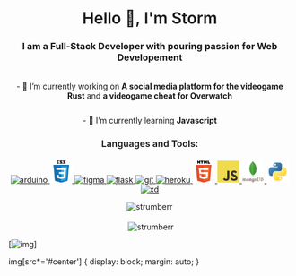 
<h1 align="center" style="font-weight: 600;">Hello 🤝, I'm Storm</h1>
<h3 align="center">I am a Full-Stack Developer with pouring passion for Web Developement</h3>
</br>

<div align="center">- 🔭 I’m currently working on <b>A social media platform for the videogame Rust</b> and <b> a videogame cheat for Overwatch</b></div>
<div style="margin-top: 10px;"></div>
</br>
<div align="center">- 🌱 I’m currently learning <b>Javascript</b></div>

</p>





<div class="border_box">
    <h3 align="center" style="font-weight: 600; margin-bottom: 20px;">Languages and Tools:</h3>
    <p align="center"> <a href="https://www.arduino.cc/" target="_blank" rel="noreferrer"> <img src="https://cdn.worldvectorlogo.com/logos/arduino-1.svg" alt="arduino" width="40" height="40"/> </a> <a href="https://www.w3schools.com/css/" target="_blank" rel="noreferrer"> <img src="https://raw.githubusercontent.com/devicons/devicon/master/icons/css3/css3-original-wordmark.svg" alt="css3" width="40" height="40"/> </a> <a href="https://www.figma.com/" target="_blank" rel="noreferrer"> <img src="https://www.vectorlogo.zone/logos/figma/figma-icon.svg" alt="figma" width="40" height="40"/> </a> <a href="https://flask.palletsprojects.com/" target="_blank" rel="noreferrer"> <img src="https://www.vectorlogo.zone/logos/pocoo_flask/pocoo_flask-icon.svg" alt="flask" width="40" height="40"/> </a> <a href="https://git-scm.com/" target="_blank" rel="noreferrer"> <img src="https://www.vectorlogo.zone/logos/git-scm/git-scm-icon.svg" alt="git" width="40" height="40"/> </a> <a href="https://heroku.com" target="_blank" rel="noreferrer"> <img src="https://www.vectorlogo.zone/logos/heroku/heroku-icon.svg" alt="heroku" width="40" height="40"/> </a> <a href="https://www.w3.org/html/" target="_blank" rel="noreferrer"> <img src="https://raw.githubusercontent.com/devicons/devicon/master/icons/html5/html5-original-wordmark.svg" alt="html5" width="40" height="40"/> </a> <a href="https://developer.mozilla.org/en-US/docs/Web/JavaScript" target="_blank" rel="noreferrer"> <img src="https://raw.githubusercontent.com/devicons/devicon/master/icons/javascript/javascript-original.svg" alt="javascript" width="40" height="40"/> </a> <a href="https://www.mongodb.com/" target="_blank" rel="noreferrer"> <img src="https://raw.githubusercontent.com/devicons/devicon/master/icons/mongodb/mongodb-original-wordmark.svg" alt="mongodb" width="40" height="40"/> </a> <a href="https://www.python.org" target="_blank" rel="noreferrer"> <img src="https://raw.githubusercontent.com/devicons/devicon/master/icons/python/python-original.svg" alt="python" width="40" height="40"/> </a> <a href="https://www.adobe.com/products/xd.html" target="_blank" rel="noreferrer"> <img src="https://cdn.worldvectorlogo.com/logos/adobe-xd.svg" alt="xd" width="40" height="40"/> </a> </p>
</div>

<div align="center">
    <img src="https://github-readme-stats.vercel.app/api/top-langs?username=strumberr&show_icons=true&locale=en&layout=compact" alt="strumberr" />
</div>

</br>


<div align="center">
    <div>&nbsp;<img align="center" src="https://github-readme-stats.vercel.app/api?username=strumberr&show_icons=true&locale=en" alt="strumberr" /></div>
    
</div>

[![img](https://komarev.com/ghpvc/?username=strumberr)]

img[src*='#center'] {
    display: block;
    margin: auto;
}
